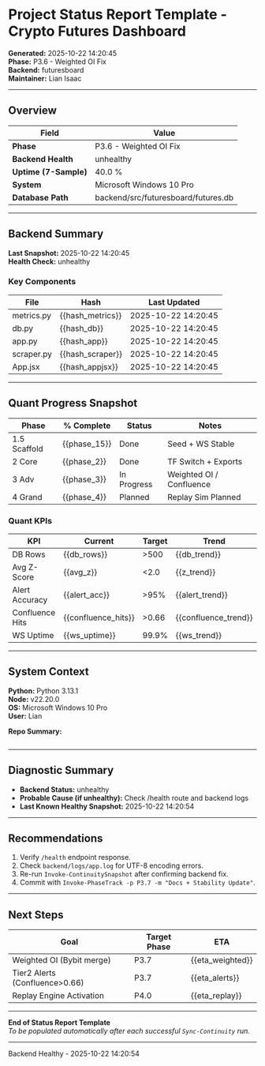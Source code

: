 # Project Status Report Template - Crypto Futures Dashboard

**Generated:** 2025-10-22 14:20:45  
**Phase:** P3.6 - Weighted OI Fix  
**Backend:** futuresboard  
**Maintainer:** Lian Isaac  

---

## Overview

| Field | Value |
|-------|-------|
| **Phase** | P3.6 - Weighted OI Fix |
| **Backend Health** | unhealthy |
| **Uptime (7-Sample)** | 40.0 % |
| **System** | Microsoft Windows 10 Pro |
| **Database Path** | backend/src/futuresboard/futures.db |

---

## Backend Summary

**Last Snapshot:** 2025-10-22 14:20:45  
**Health Check:** unhealthy  

### Key Components
| File | Hash | Last Updated |
|------|------|---------------|
| metrics.py | {{hash_metrics}} | 2025-10-22 14:20:45 |
| db.py | {{hash_db}} | 2025-10-22 14:20:45 |
| app.py | {{hash_app}} | 2025-10-22 14:20:45 |
| scraper.py | {{hash_scraper}} | 2025-10-22 14:20:45 |
| App.jsx | {{hash_appjsx}} | 2025-10-22 14:20:45 |

---

## Quant Progress Snapshot

| Phase | % Complete | Status | Notes |
|--------|-------------|--------|--------|
| 1.5 Scaffold | {{phase_15}} | Done | Seed + WS Stable |
| 2 Core | {{phase_2}} | Done | TF Switch + Exports |
| 3 Adv | {{phase_3}} | In Progress | Weighted OI / Confluence |
| 4 Grand | {{phase_4}} | Planned | Replay Sim Planned |

### Quant KPIs
| KPI | Current | Target | Trend |
|------|----------|---------|--------|
| DB Rows | {{db_rows}} | >500 | {{db_trend}} |
| Avg Z-Score | {{avg_z}} | <2.0 | {{z_trend}} |
| Alert Accuracy | {{alert_acc}} | >95% | {{alert_trend}} |
| Confluence Hits | {{confluence_hits}} | >0.66 | {{confluence_trend}} |
| WS Uptime | {{ws_uptime}} | 99.9% | {{ws_trend}} |

---

## System Context

**Python:** Python 3.13.1  
**Node:** v22.20.0  
**OS:** Microsoft Windows 10 Pro  
**User:** Lian  

**Repo Summary:**  
```text

```

---

## Diagnostic Summary

- **Backend Status:** unhealthy  
- **Probable Cause (if unhealthy):** Check /health route and backend logs  
- **Last Known Healthy Snapshot:** 2025-10-22 14:20:54  

---

## Recommendations

1. Verify `/health` endpoint response.  
2. Check `backend/logs/app.log` for UTF-8 encoding errors.  
3. Re-run `Invoke-ContinuitySnapshot` after confirming backend fix.  
4. Commit with `Invoke-PhaseTrack -p P3.7 -m "Docs + Stability Update"`.  

---

## Next Steps

| Goal | Target Phase | ETA |
|------|----------------|-----|
| Weighted OI (Bybit merge) | P3.7 | {{eta_weighted}} |
| Tier2 Alerts (Confluence>0.66) | P3.7 | {{eta_alerts}} |
| Replay Engine Activation | P4.0 | {{eta_replay}} |

---

**End of Status Report Template**  
*To be populated automatically after each successful `Sync-Continuity` run.*

---
Backend Healthy - 2025-10-22 14:20:54